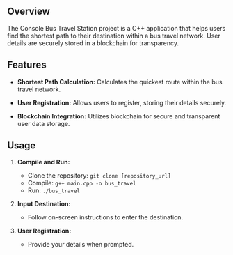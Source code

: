 ## Overview

The Console Bus Travel Station project is a C++ application that helps users find the shortest path to their destination within a bus travel network. User details are securely stored in a blockchain for transparency.

## Features

- **Shortest Path Calculation:** Calculates the quickest route within the bus travel network.

- **User Registration:** Allows users to register, storing their details securely.

- **Blockchain Integration:** Utilizes blockchain for secure and transparent user data storage.

## Usage

1. **Compile and Run:**
    - Clone the repository: `git clone [repository_url]`
    - Compile: `g++ main.cpp -o bus_travel`
    - Run: `./bus_travel`

2. **Input Destination:**
    - Follow on-screen instructions to enter the destination.

3. **User Registration:**
    - Provide your details when prompted.
